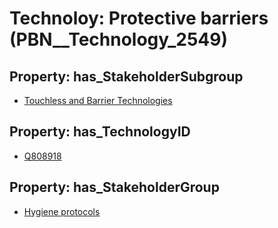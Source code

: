 # Technoloy: __Protective barriers__ (PBN__Technology_2549)

## Property: has_StakeholderSubgroup

* [Touchless and Barrier Technologies](PBN__TechSubgroup_166)

## Property: has_TechnologyID

* [Q808918](Q808918)

## Property: has_StakeholderGroup

* [Hygiene protocols](PBN__TechGroup_9)

